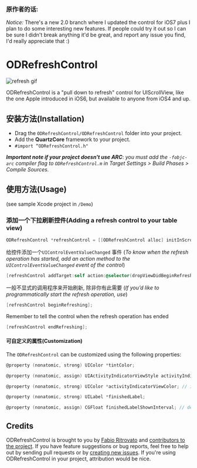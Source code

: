 ### 原作者的话:

*Notice:* There's a new 2.0 branch where I updated the control for iOS7 plus I plan to do some interesting new features. If people could try it out so I can be sure I didn't break anything it'd be great, and report any issue you find, I'd really appreciate that :)



# ODRefreshControl

![refresh gif](https://github.com/wolfcon/ODRefreshControl/blob/master/下拉刷新.gif)

ODRefreshControl is a "pull down to refresh" control for UIScrollView, like the one Apple introduced in iOS6, but available to anyone from iOS4 and up.

## 安装方法(Installation)

- Drag the `ODRefreshControl/ODRefreshControl` folder into your project. 
- Add the **QuartzCore** framework to your project.
- `#import “ODRefreshControl.h"`

***Important note if your project doesn't use ARC***: *you must add the `-fobjc-arc` compiler flag to `ODRefreshControl.m` in Target Settings > Build Phases > Compile Sources.*

## 使用方法(Usage)

(see sample Xcode project in `/Demo`)

### 添加一个下拉刷新控件(Adding a refresh control to your table view)

``` objective-c
ODRefreshControl *refreshControl = [[ODRefreshControl alloc] initInScrollView:self.tableView];
```

给控件添加一个`UIControlEventValueChanged` 事件
(*To know when the refresh operation has started, add an action method to the `UIControlEventValueChanged` event of the control*)

``` objective-c
[refreshControl addTarget:self action:@selector(dropViewDidBeginRefreshing:) forControlEvents:UIControlEventValueChanged];
```

一般不显式的调用程序来开始刷新, 除非你有此需要
(*If you’d like to programmatically start the refresh operation, use*)

``` objective-c
[refreshControl beginRefreshing];
```

Remember to tell the control when the refresh operation has ended

``` objective-c
[refreshControl endRefreshing];
```

#### 可自定义的属性(Customization)

The `ODRefreshControl` can be customized using the following properties:

``` objective-c
@property (nonatomic, strong) UIColor *tintColor;

@property (nonatomic, assign) UIActivityIndicatorViewStyle activityIndicatorViewStyle;

@property (nonatomic, strong) UIColor *activityIndicatorViewColor; // iOS5 or more

@property (nonatomic, strong) UILabel *finishedLabel;

@property (nonatomic, assign) CGFloat finishedLabelShownInterval; // default 0.5s //默认0.5秒
```



## Credits

ODRefreshControl is brought to you by [Fabio Ritrovato](http://orangeinaday.com) and [contributors to the project](https://github.com/Sephiroth87/ODRefreshControl/contributors). If you have feature suggestions or bug reports, feel free to help out by sending pull requests or by [creating new issues](https://github.com/Sephiroth87/ODRefreshControl/issues/new). If you're using ODRefreshControl in your project, attribution would be nice.



